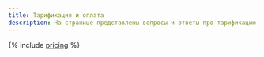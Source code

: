 ```yaml
---
title: Тарификация и оплата
description: На странице представлены вопросы и ответы про тарификацию и оплату.
---
```


{% include [pricing](../../_qa/datalens/pricing.md) %}
